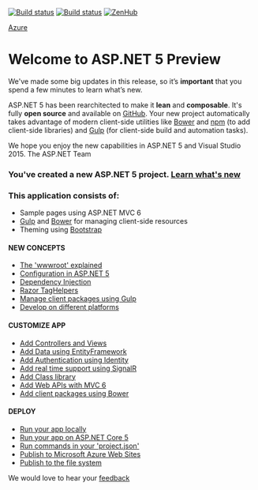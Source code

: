 [![Build status](https://ci.appveyor.com/api/projects/status/2k7g7j6dt7p2wr8a/branch/master?svg=true)](https://ci.appveyor.com/project/marcuslindblom/aspnet5/branch/master) [![Build status](https://travis-ci.org/marcuslindblom/aspnet5.svg)](https://travis-ci.org/marcuslindblom/aspnet5) [![ZenHub](https://raw.githubusercontent.com/ZenHubIO/support/master/zenhub-badge.png)](https://zenhub.io)

[Azure](http://aspnet5mvc6.azurewebsites.net/)

# Welcome to ASP.NET 5 Preview

We've made some big updates in this release, so it’s **important** that you spend a few minutes to learn what’s new.

ASP.NET 5 has been rearchitected to make it **lean** and **composable**. It's fully **open source** and available on [GitHub](http://go.microsoft.com/fwlink/?LinkID=517854).
Your new project automatically takes advantage of modern client-side utilities like [Bower](http://go.microsoft.com/fwlink/?LinkId=518004) and [npm](http://go.microsoft.com/fwlink/?LinkId=518005) (to add client-side libraries) and [Gulp](http://go.microsoft.com/fwlink/?LinkId=518007) (for client-side build and automation tasks).

We hope you enjoy the new capabilities in ASP.NET 5 and Visual Studio 2015.
The ASP.NET Team

### You've created a new ASP.NET 5 project. [Learn what's new](http://go.microsoft.com/fwlink/?LinkId=518016)

### This application consists of:
* Sample pages using ASP.NET MVC 6
* [Gulp](http://go.microsoft.com/fwlink/?LinkId=518007) and [Bower](http://go.microsoft.com/fwlink/?LinkId=518004) for managing client-side resources
* Theming using [Bootstrap](http://go.microsoft.com/fwlink/?LinkID=398939)

#### NEW CONCEPTS
* [The 'wwwroot' explained](http://go.microsoft.com/fwlink/?LinkId=518008)
* [Configuration in ASP.NET 5](http://go.microsoft.com/fwlink/?LinkId=518012)
* [Dependency Injection](http://go.microsoft.com/fwlink/?LinkId=518013)
* [Razor TagHelpers](http://go.microsoft.com/fwlink/?LinkId=518014)
* [Manage client packages using Gulp](http://go.microsoft.com/fwlink/?LinkID=517849)
* [Develop on different platforms](http://go.microsoft.com/fwlink/?LinkID=517850)

#### CUSTOMIZE APP
* [Add Controllers and Views](http://go.microsoft.com/fwlink/?LinkID=398600)
* [Add Data using EntityFramework](http://go.microsoft.com/fwlink/?LinkID=398602)
* [Add Authentication using Identity](http://go.microsoft.com/fwlink/?LinkID=398603)
* [Add real time support using SignalR](http://go.microsoft.com/fwlink/?LinkID=398606)
* [Add Class library](http://go.microsoft.com/fwlink/?LinkID=398604)
* [Add Web APIs with MVC 6](http://go.microsoft.com/fwlink/?LinkId=518009)
* [Add client packages using Bower](http://go.microsoft.com/fwlink/?LinkID=517848)

#### DEPLOY
* [Run your app locally](http://go.microsoft.com/fwlink/?LinkID=517851)
* [Run your app on ASP.NET Core 5](http://go.microsoft.com/fwlink/?LinkID=517852)
* [Run commands in your 'project.json'](http://go.microsoft.com/fwlink/?LinkID=517853)
* [Publish to Microsoft Azure Web Sites](http://go.microsoft.com/fwlink/?LinkID=398609)
* [Publish to the file system](http://go.microsoft.com/fwlink/?LinkId=518019)

We would love to hear your [feedback](http://go.microsoft.com/fwlink/?LinkId=518015)
